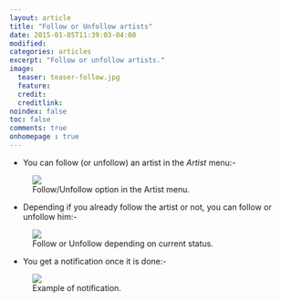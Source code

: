 ```yaml
---
layout: article
title: "Follow or Unfollow artists"
date: 2015-01-05T11:39:03-04:00
modified:
categories: articles
excerpt: "Follow or unfollow artists."
image:
  teaser: teaser-follow.jpg
  feature:
  credit: 
  creditlink:
noindex: false
toc: false
comments: true
onhomepage : true
---
```


* You can follow (or unfollow) an artist in the *Artist* menu:-

<figure>
	<img src="{{ site.url }}/images/follow1.jpg">
	<figcaption>Follow/Unfollow option in the Artist menu.</figcaption>
</figure>

* Depending if you already follow the artist or not, you can follow or unfollow him:-

<figure>
	<img src="{{ site.url }}/images/follow2.jpg">
	<figcaption>Follow or Unfollow depending on current status.</figcaption>
</figure>


* You get a notification once it is done:-

<figure>
	<img src="{{ site.url }}/images/follow3.jpg">
	<figcaption>Example of notification.</figcaption>
</figure>

